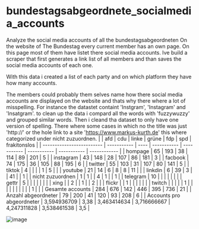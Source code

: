 # bundestagsabgeordnete_socialmedia_accounts
Analyze the social media accounts of all the bundestagsabgeordneten
On the website of The Bundestag every current member has an own page. On this page most of them have listet there social media accounts. Ive build a scraper that first generates a link list of all members and than saves the social media accounts of each one.

With this data i created a list of each party and on which platform they have how many accounts.

The members could probably  them selves name how there social media accounts are displayed on the website and thats why there where a lot of misspelling. For instance  the datastet containt 'Instgram', 'Instagram' and 'Insatgram'.
to clean up the data i compard all the words with 'fuzzywuzzy' and grouped similar words. Then i cleand tha dataset to only have one version of spelling. There where some cases in which no the title was just 'http://' or the hole link to a site 'https://www.markus-kurth.de' this where categorized under nicht zuzuordnen. 
|                           | afd         | cdu  | linke       | grüne       | fdp         | spd         | frakitonslos |
| ------------------------- | ----------- | ---- | ----------- | ----------- | ----------- | ----------- | ------------ |
| hompage                   | 65          | 193  | 38          | 114         | 89          | 201         | 5            |
| instagram                 | 43          | 148  | 28          | 107         | 86          | 181         | 3            |
| facbook                   | 74          | 175  | 36          | 105         | 88          | 195         | 6            |
| twitter                   | 55          | 103  | 31          | 107         | 80          | 141         | 5            |
| tiktok                    | 4           |      |             |             | 1           | 5           |              |
| youtube                   | 21          | 14   | 6           | 8           | 8           | 11          |              |
| linkdin                   | 6           | 39   | 3           |             | 41          |             | 1            |
| nicht zuzuordnen          | 1           | 1    |             | 4           | 1           |             | 1            |
| telegram                  | 10          |      |             |             |             |             |              |
| gettr                     | 5           |      |             |             |             |             |              |
| xing                      |             | 2    |             | 1           |             | 2           |              |
| flickr                    |             | 1    |             |             |             |             |              |
| twitch                    |             |      |             |             | 1           |             |              |
|                           |             |      |             |             |             | 1           |              |
| Gesamte accounts          | 284         | 676  | 142         | 446         | 395         | 736         | 21           |
| Anzahl abgeordneter       | 79          | 200  | 41          | 120         | 93          | 208         | 6            |
| Accounts pro abgeordneter | 3,594936709 | 3,38 | 3,463414634 | 3,716666667 | 4,247311828 | 3,538461538 | 3,5          |

![image](https://github.com/dermitdemk/bundestagsabgeordnete_socialmedia_accounts/assets/60017842/85559c7e-3fca-4b9c-b8b1-306525bb11e7)
